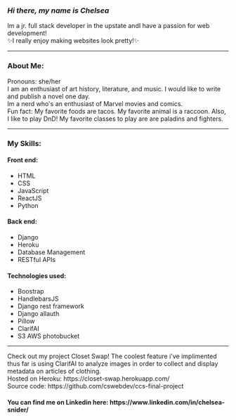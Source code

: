 <h3>
  <i>
  Hi there, my name is Chelsea
  </i>
</h3>
<p>
  Im a jr. full stack developer in the upstate andI have a passion for web development! 
   <br>
  ✨I really enjoy making websites look pretty!✨
</p>
<hr>
<h3>About Me:</h3>

<p>
  Pronouns: she/her
  <br>
  I am an enthusiast of art history, literature, and music. I would like to write and publish a novel one day.
  <br>
  Im a nerd who's an enthusiast of Marvel movies and comics. 
  <br>
  Fun fact: My favorite foods are tacos. My favorite animal is a raccoon. Also, I like to play DnD! My favorite classes to play are are paladins and fighters.
</p>
<hr>
<h3>My Skills:</h3>
<p>
    <h4>Front end:</h4>
  <ul>
    <li>HTML</li>
    <li>CSS</li>
    <li>JavaScript</li>
    <li>ReactJS</li>
    <li>Python</li>
   </ul>
    <h4>Back end:</h4>
  <ul>
    <li>Django</li>
    <li>Heroku</li>
    <li>Database Management</li>
    <li>RESTful APIs</li>
  </ul>
    <h4>Technologies used:</h4>
  <ul>
    <li>Boostrap</li>
    <li>HandlebarsJS</li>
    <li>Django rest framework</li>
    <li>Django allauth</li>
    <li>Pillow</li>
    <li>ClarifAI</li>
    <li>S3 AWS photobucket</li>
  </ul
</p>
  <hr>
  Check out my project Closet Swap! The coolest feature i've implimented thus far is using ClarifAI to analyze images in order to collect and display metadata on       articles of clothing. 
  <br>
  Hosted on Heroku: https://closet-swap.herokuapp.com/
  <br>
  Source code: https://github.com/cswebdev/ccs-final-project
</p>
<h4>You can find me on Linkedin here: https://www.linkedin.com/in/chelsea-snider/</h4>
